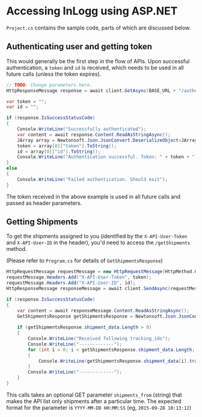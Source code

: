 # Accessing InLogg using ASP.NET

`Project.cs` contains the sample code, parts of which are discussed below.

## Authenticating user and getting token

This would generally be the first step in the flow of APIs. Upon successful 
authentication, a `token` and `id` is received, which needs to be used in all
future calls (unless the token expires).

```csharp
// TODO: Change parameters here. 
HttpResponseMessage response = await client.GetAsync(BASE_URL + "/authenticateUser?auth_key=key&auth_user=user&auth_pass=pass&auth_type=vendor");

var token = "";
var id = "";

if (response.IsSuccessStatusCode)
{
    Console.WriteLine("Successfully authenticated");
    var content = await response.Content.ReadAsStringAsync();
    JArray array = Newtonsoft.Json.JsonConvert.DeserializeObject<JArray>(content);
    token = array[0]["token"].ToString();
    id = array[0]["id"].ToString();
    Console.WriteLine("Authentication successful. Token: " + token + ", id : " + id);
}
else 
{
    Console.WriteLine("Failed authentication. Should exit");
}                
```
The token received in the above example is used in all future calls and passed as header parameters.


## Getting Shipments

To get the shipments assigned to you (identified by the `X-API-User-Token` and `X-API-User-ID` in the header), you'd need to access the `/getShipments` method. 

(Please refer to `Program.cs` for details of `GetShipmentsResponse`)

```csharp
HttpRequestMessage requestMessage = new HttpRequestMessage(HttpMethod.Get, BASE_URL + "/getShipments");
requestMessage.Headers.Add("X-API-User-Token", token);
requestMessage.Headers.Add("X-API-User-ID", id);
HttpResponseMessage responseMessage = await client.SendAsync(requestMessage);

if (response.IsSuccessStatusCode)
{
    var content = await responseMessage.Content.ReadAsStringAsync();
    GetShipmentsResponse getShipmentsResponse = Newtonsoft.Json.JsonConvert.DeserializeObject<GetShipmentsResponse>(content);
    
    if (getShipmentsResponse.shipment_data.Length > 0)
    {
        Console.WriteLine("Received following tracking_ids");
        Console.WriteLine("-------------");              
        for (int i = 0; i < getShipmentsResponse.shipment_data.Length; i++)
        {
            Console.WriteLine(getShipmentsResponse.shipment_data[i].tracking_id);
        }
        Console.WriteLine("-------------");
    }
}    

```

This calls takes an optional GET parameter `shipments_from` (string) that makes the API list only shipments after a particular time. The expected format for the parameter is `YYYY-MM-DD HH:MM:SS` (eg, `2015-09-28 10:13:12`)
